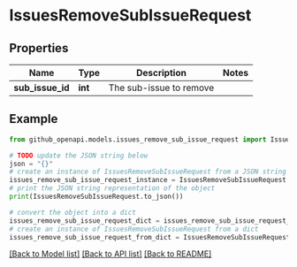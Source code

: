 # IssuesRemoveSubIssueRequest


## Properties

Name | Type | Description | Notes
------------ | ------------- | ------------- | -------------
**sub_issue_id** | **int** | The sub-issue to remove | 

## Example

```python
from github_openapi.models.issues_remove_sub_issue_request import IssuesRemoveSubIssueRequest

# TODO update the JSON string below
json = "{}"
# create an instance of IssuesRemoveSubIssueRequest from a JSON string
issues_remove_sub_issue_request_instance = IssuesRemoveSubIssueRequest.from_json(json)
# print the JSON string representation of the object
print(IssuesRemoveSubIssueRequest.to_json())

# convert the object into a dict
issues_remove_sub_issue_request_dict = issues_remove_sub_issue_request_instance.to_dict()
# create an instance of IssuesRemoveSubIssueRequest from a dict
issues_remove_sub_issue_request_from_dict = IssuesRemoveSubIssueRequest.from_dict(issues_remove_sub_issue_request_dict)
```
[[Back to Model list]](../README.md#documentation-for-models) [[Back to API list]](../README.md#documentation-for-api-endpoints) [[Back to README]](../README.md)


